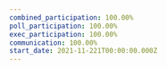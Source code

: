 ```yaml
---
combined_participation: 100.00%
poll_participation: 100.00%
exec_participation: 100.00%
communication: 100.00%
start_date: 2021-11-221T00:00:00.000Z
---
```

